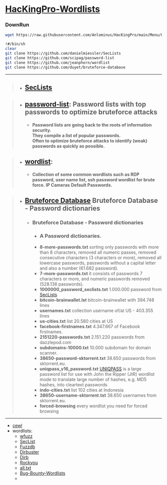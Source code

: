 # [HacKingPro-Wordlists]()
### DownRun
```bash
wget https://raw.githubusercontent.com/Anlominus/HacKingPro/main/Menu/05--Password%20HacKing/Wordlists/HacKingPro-Wordlists; sh HacKingPro-Wordlists
```

```bash
!#/bin/sh
clear
git clone https://github.com/danielmiessler/SecLists
git clone https://github.com/scipag/password-list
git clone https://github.com/jeanphorn/wordlist
git clone https://github.com/duyet/bruteforce-database
```

---

> - ## [SecLists](https://github.com/danielmiessler/SecLists) 

> - ## [password-list](https://github.com/scipag/password-list): Password lists with top passwords to optimize bruteforce attacks
>   - #### Password lists are going back to the roots of information security. <br> They compile a list of popular passwords. <br> Often to optimize bruteforce attacks to identify (weak) passwords as quickly as possible.

> - ## [wordlist](https://github.com/jeanphorn/wordlist): 
>   - #### Collection of some common wordlists such as RDP password, user name list, ssh password wordlist for brute force. IP Cameras Default Passwords.

> - ## [Bruteforce Database](https://github.com/duyet/bruteforce-database) Bruteforce Database - Password dictionaries
>   - ### Bruteforce Database - Password dictionaries
>     - ### A Password dictionaries. 
>     
>     * **8-more-passwords.txt** sorting only passwords with more than 8 characters, removed all numeric passes, removed consecutive characters (3 characters or more), removed all lowercase passwords, passwords without a capital letter and also a number (61.682 password).
>     * **7-more-passwords.txt** it consists of passwords 7 characters or more, and numeric passwords removed (528.136 passwords).
>     * **1000000_password_seclists.txt** 1.000.000 password from <a href="https://github.com/danielmiessler/SecLists">SecLists</a>
>     * **bitcoin-brainwallet.lst** bitcoin-brainwallet with 394.748 lines
>     * **usernames.txt** collection username of/at US - 403.355 lines
>     * **us-cities.txt** list 20.580 cities at US
>     * **facebook-firstnames.txt** 4.347.667 of Facebook firstnames.
>     * **2151220-passwords.txt** 2.151.220 passwords from dazzlepod.com
>     * **subdomains-10000.txt** 10.000 subdomain for domain scanner.
>     * **38650-password-sktorrent.txt** 38.650 passwords from sktorrent.eu.
>     * **uniqpass_v16_password.txt** [UNIQPASS](http://dazzlepod.com/uniqpass/) is a large password list for use with John the Ripper (JtR) wordlist mode to translate large number of hashes, e.g. MD5 hashes, into cleartext passwords
>     * **indo-cities.txt** list 102 cities at Indonesia
>     * **38650-username-sktorrent.txt** 38.650 usernames from sktorrent.eu.
>     * **forced-browsing** every wordlist you need for forced browsing

---


- [cewl](https://github.com/digininja/CeWL)
- wordlists:
  - [wfuzz](https://github.com/xmendez/wfuzz)
  - [SecList](https://github.com/danielmiessler/SecLists)
  - [Fuzzdb](https://github.com/fuzzdb-project/fuzzdb)
  - [Dirbuster](https://github.com/daviddias/node-dirbuster)
  - [Dirb](https://github.com/v0re/dirb)
  - [Rockyou](https://github.com/brannondorsey/naive-hashcat/releases/download/data/rockyou.txt)
  - [all.txt](https://gist.github.com/jhaddix/f64c97d0863a78454e44c2f7119c2a6a)
  - [Bug-Bounty-Wordlists](https://github.com/Karanxa/Bug-Bounty-Wordlists)
  - 
